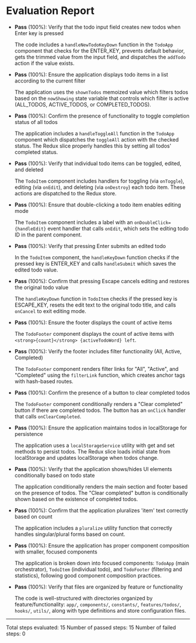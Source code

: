 # Evaluation Report

- **Pass** (100%): Verify that the todo input field creates new todos when Enter key is pressed
  
  The code includes a `handleNewTodoKeyDown` function in the `TodoApp` component that checks for the ENTER_KEY, prevents default behavior, gets the trimmed value from the input field, and dispatches the `addTodo` action if the value exists.

- **Pass** (100%): Ensure the application displays todo items in a list according to the current filter
  
  The application uses the `shownTodos` memoized value which filters todos based on the `nowShowing` state variable that controls which filter is active (ALL_TODOS, ACTIVE_TODOS, or COMPLETED_TODOS).

- **Pass** (100%): Confirm the presence of functionality to toggle completion status of all todos
  
  The application includes a `handleToggleAll` function in the `TodoApp` component which dispatches the `toggleAll` action with the checked status. The Redux slice properly handles this by setting all todos' completed status.

- **Pass** (100%): Verify that individual todo items can be toggled, edited, and deleted
  
  The `TodoItem` component includes handlers for toggling (via `onToggle`), editing (via `onEdit`), and deleting (via `onDestroy`) each todo item. These actions are dispatched to the Redux store.

- **Pass** (100%): Ensure that double-clicking a todo item enables editing mode
  
  The `TodoItem` component includes a label with an `onDoubleClick={handleEdit}` event handler that calls `onEdit`, which sets the editing todo ID in the parent component.

- **Pass** (100%): Verify that pressing Enter submits an edited todo
  
  In the `TodoItem` component, the `handleKeyDown` function checks if the pressed key is ENTER_KEY and calls `handleSubmit` which saves the edited todo value.

- **Pass** (100%): Confirm that pressing Escape cancels editing and restores the original todo value
  
  The `handleKeyDown` function in `TodoItem` checks if the pressed key is ESCAPE_KEY, resets the edit text to the original todo title, and calls `onCancel` to exit editing mode.

- **Pass** (100%): Ensure the footer displays the count of active items
  
  The `TodoFooter` component displays the count of active items with `<strong>{count}</strong> {activeTodoWord} left`.

- **Pass** (100%): Verify the footer includes filter functionality (All, Active, Completed)
  
  The `TodoFooter` component renders filter links for "All", "Active", and "Completed" using the `filterLink` function, which creates anchor tags with hash-based routes.

- **Pass** (100%): Confirm the presence of a button to clear completed todos
  
  The `TodoFooter` component conditionally renders a "Clear completed" button if there are completed todos. The button has an `onClick` handler that calls `onClearCompleted`.

- **Pass** (100%): Ensure the application maintains todos in localStorage for persistence
  
  The application uses a `localStorageService` utility with get and set methods to persist todos. The Redux slice loads initial state from localStorage and updates localStorage when todos change.

- **Pass** (100%): Verify that the application shows/hides UI elements conditionally based on todo state
  
  The application conditionally renders the main section and footer based on the presence of todos. The "Clear completed" button is conditionally shown based on the existence of completed todos.

- **Pass** (100%): Confirm that the application pluralizes 'item' text correctly based on count
  
  The application includes a `pluralize` utility function that correctly handles singular/plural forms based on count.

- **Pass** (100%): Ensure the application has proper component composition with smaller, focused components
  
  The application is broken down into focused components: `TodoApp` (main orchestrator), `TodoItem` (individual todo), and `TodoFooter` (filtering and statistics), following good component composition practices.

- **Pass** (100%): Verify that files are organized by feature or functionality
  
  The code is well-structured with directories organized by feature/functionality: `app/`, `components/`, `constants/`, `features/todos/`, `hooks/`, `utils/`, along with type definitions and store configuration files.

---

Total steps evaluated: 15
Number of passed steps: 15
Number of failed steps: 0